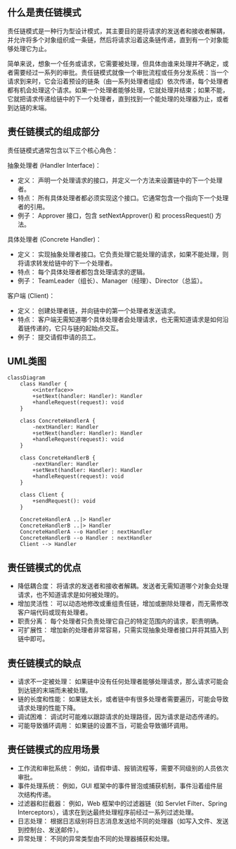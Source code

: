 ## 什么是责任链模式

责任链模式是一种行为型设计模式，其主要目的是将请求的发送者和接收者解耦，并允许将多个对象组织成一条链，然后将请求沿着这条链传递，直到有一个对象能够处理它为止。

简单来说，想象一个任务或请求，它需要被处理，但具体由谁来处理并不确定，或者需要经过一系列的审批。责任链模式就像一个审批流程或任务分发系统：当一个请求到来时，它会沿着预设的链条（由一系列处理者组成）依次传递，每个处理者都有机会处理这个请求。如果一个处理者能够处理，它就处理并结束；如果不能，它就把请求传递给链中的下一个处理者，直到找到一个能处理的处理器为止，或者到达链的末端。

## 责任链模式的组成部分

责任链模式通常包含以下三个核心角色：

抽象处理者 (Handler Interface)：

* 定义： 声明一个处理请求的接口，并定义一个方法来设置链中的下一个处理者。
* 特点： 所有具体处理者都必须实现这个接口。它通常包含一个指向下一个处理者的引用。
* 例子： Approver 接口，包含 setNextApprover() 和 processRequest() 方法。

具体处理者 (Concrete Handler)：

* 定义： 实现抽象处理者接口。它负责处理它能处理的请求，如果不能处理，则将请求转发给链中的下一个处理者。
* 特点： 每个具体处理者都包含处理请求的逻辑。
* 例子： TeamLeader（组长）、Manager（经理）、Director（总监）。

客户端 (Client)：

* 定义： 创建处理者链，并向链中的第一个处理者发送请求。
* 特点： 客户端无需知道哪个具体处理者会处理请求，也无需知道请求是如何沿着链传递的，它只与链的起始点交互。
* 例子： 提交请假申请的员工。

## UML类图

``` mermaid
classDiagram
    class Handler {
        <<interface>>
        +setNext(handler: Handler): Handler
        +handleRequest(request): void
    }

    class ConcreteHandlerA {
        -nextHandler: Handler
        +setNext(handler: Handler): Handler
        +handleRequest(request): void
    }

    class ConcreteHandlerB {
        -nextHandler: Handler
        +setNext(handler: Handler): Handler
        +handleRequest(request): void
    }

    class Client {
        +sendRequest(): void
    }

    ConcreteHandlerA ..|> Handler
    ConcreteHandlerB ..|> Handler
    ConcreteHandlerA --o Handler : nextHandler
    ConcreteHandlerB --o Handler : nextHandler
    Client --> Handler
```

## 责任链模式的优点

* 降低耦合度： 将请求的发送者和接收者解耦。发送者无需知道哪个对象会处理请求，也不知道请求是如何被处理的。
* 增加灵活性： 可以动态地修改或重组责任链，增加或删除处理者，而无需修改客户端代码或现有处理者。
* 职责分离： 每个处理者只负责处理它自己的特定范围内的请求，职责明确。
* 可扩展性： 增加新的处理者非常容易，只需实现抽象处理者接口并将其插入到链中即可。

## 责任链模式的缺点

* 请求不一定被处理： 如果链中没有任何处理者能够处理请求，那么请求可能会到达链的末端而未被处理。
* 链的长度和性能： 如果链太长，或者链中有很多处理者需要遍历，可能会导致请求处理的性能下降。
* 调试困难： 调试时可能难以跟踪请求的处理路径，因为请求是动态传递的。
* 可能导致循环调用： 如果链的设置不当，可能会导致循环调用。

## 责任链模式的应用场景

* 工作流和审批系统： 例如，请假申请、报销流程等，需要不同级别的人员依次审批。
* 事件处理系统： 例如，GUI 框架中的事件冒泡或捕获机制，事件沿着组件层次结构传递。
* 过滤器和拦截器： 例如，Web 框架中的过滤器链（如 Servlet Filter、Spring
  Interceptors），请求在到达最终处理程序前经过一系列过滤处理。
* 日志处理： 根据日志级别将日志消息发送给不同的处理器（如写入文件、发送到控制台、发送邮件）。
* 异常处理： 不同的异常类型由不同的处理器捕获和处理。